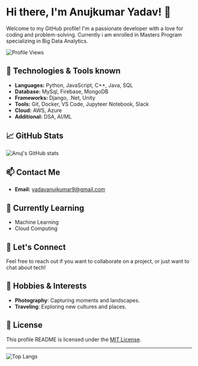 # Hi there, I'm Anujkumar Yadav! 👋

Welcome to my GitHub profile! I'm a passionate developer with a love for coding and problem-solving. Currently i am enrolled in Masters Program specializing in Big Data Analytics.

![Profile Views](https://komarev.com/ghpvc/?username=yadavanujkumar&color=brightgreen)

## 🔧 Technologies & Tools known
- **Languages:** Python, JavaScript, C++, Java, SQL
- **Database:** MySql, Firebase, MongoDB
- **Frameworks:** Django, .Net, Unity
- **Tools:** Git, Docker, VS Code, Jupyteer Notebook, Slack
- **Cloud:** AWS, Azure
- **Additional:** DSA, AI/ML 

<!-- ## 🚀 Projects
- [Project 1](https://github.com/yadavanujkumar/project1): A brief description of what this project does.
- [Project 2](https://github.com/yadavanujkumar/project2): A brief description of what this project does.
- [Project 3](https://github.com/yadavanujkumar/project3): A brief description of what this project does.
-->

## 📈 GitHub Stats
![Anuj's GitHub stats](https://github-readme-stats.vercel.app/api?username=yadavanujkumar&show_icons=true&theme=radical)

<!--
## 🏆 Achievements
- **Hackathon Winner**: Won the XYZ Hackathon for developing an innovative solution in fintech.
- **Open Source Contributor**: Contributed to several open-source projects including [Project A](https://github.com/open-source/projectA) and [Project B](https://github.com/open-source/projectB).
- **Certification**: AWS Certified Solutions Architect
-->

## 📫 Contact Me
- **Email:** yadavanujkumar9@gmail.com
<!-- 
- **LinkedIn:** [Anuj Yadav](https://www.linkedin.com/in/yadavanujkumar/)
- **Twitter:** [@yadavanujkumar](https://twitter.com/yadavanujkumar)
-->

## 🌱 Currently Learning
- Machine Learning
- Cloud Computing

## 💬 Let's Connect
Feel free to reach out if you want to collaborate on a project, or just want to chat about tech!

<!--
## 📝 Blog Posts
- [How to Get Started with React](https://medium.com/@yadavanujkumar/how-to-get-started-with-react-a1b2c3d4)
- [Understanding Docker and Kubernetes](https://medium.com/@yadavanujkumar/understanding-docker-and-kubernetes-e5f6g7h8)
- [Exploring Machine Learning Algorithms](https://medium.com/@yadavanujkumar/exploring-machine-learning-algorithms-i9j0k1l2)
-->

## 🎨 Hobbies & Interests
- **Photography**: Capturing moments and landscapes.
- **Traveling**: Exploring new cultures and places.

## 📜 License
This profile README is licensed under the [MIT License](LICENSE).

---

![Top Langs](https://github-readme-stats.vercel.app/api/top-langs/?username=yadavanujkumar&layout=compact&theme=radical)
